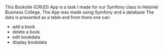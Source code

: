 This Booksite (CRUD) App is a task I made for our Symfony class in Helsinki Business College.
The App was made using Symfony and a database
The data is presented as a table and from there one can:
- add a book
- delete a book
- edit bookdata
- display bookdata
